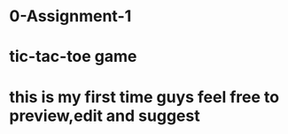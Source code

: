 # 0-Assignment-1
# tic-tac-toe game 
# this is my first time guys feel free to preview,edit and suggest 
